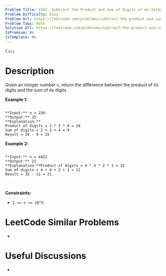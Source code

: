 ```yaml
---
Problem Title: 1281. Subtract the Product and Sum of Digits of an Integer
Problem Difficulty: Easy
Problem Url: https://leetcode.com/problems/subtract-the-product-and-sum-of-digits-of-an-integer/
Problem Tags: Math
Solution Url: https://leetcode.com/problems/subtract-the-product-and-sum-of-digits-of-an-integer/solution/
IsPremium: No
IsTemplate: No
---
```


<span style="color: rgb(67, 160, 71);">Easy</span>

# Description

Given an integer number `n`, return the difference between the product of its digits and the sum of its digits.
 


**Example 1:**



```

**Input:** n = 234
**Output:** 15 
**Explanation:** 
Product of digits = 2 * 3 * 4 = 24 
Sum of digits = 2 + 3 + 4 = 9 
Result = 24 - 9 = 15

```

**Example 2:**



```

**Input:** n = 4421
**Output:** 21
**Explanation:**Product of digits = 4 * 4 * 2 * 1 = 32 
Sum of digits = 4 + 4 + 2 + 1 = 11 
Result = 32 - 11 = 21

```

 


**Constraints:**


* `1 <= n <= 10^5`




# LeetCode Similar Problems

- []()

# Useful Discussions

- []()
